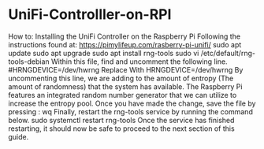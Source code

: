 # UniFi-Controlller-on-RPI
How to: Installing the UniFi Controller on the Raspberry Pi
Following the instructions found at:
https://pimylifeup.com/rasberry-pi-unifi/
sudo apt update
sudo apt upgrade
sudo apt install rng-tools
sudo vi  /etc/default/rng-tools-debian
Within this file, find and uncomment the following line.
#HRNGDEVICE=/dev/hwrng
Replace With
HRNGDEVICE=/dev/hwrng
By uncommenting this line, we are adding to the amount of entropy (The amount of randomness) that the system has available.
The Raspberry Pi features an integrated random number generator that we can utilize to increase the entropy pool.
Once you have made the change, save the file by pressing <ESC> : wq
Finally, restart the rng-tools service by running the command below.
sudo systemctl restart rng-tools
Once the service has finished restarting, it should now be safe to proceed to the next section of this guide.
